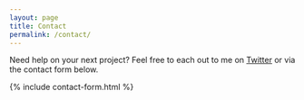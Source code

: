 ```yaml
---
layout: page
title: Contact
permalink: /contact/
---
```


Need help on your next project? Feel free to each out to me on [Twitter] or via the contact form below.

{% include contact-form.html %}

[Twitter]: https://twitter.com/danklammer